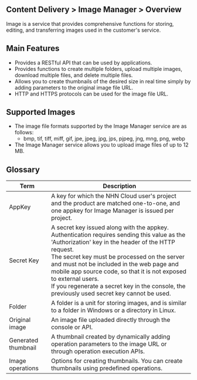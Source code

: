 ## Content Delivery > Image Manager > Overview

Image is a service that provides comprehensive functions for storing, editing, and transferring images used in the customer's service.

## Main Features

- Provides a RESTful API that can be used by applications.
- Provides functions to create multiple folders, upload multiple images, download multiple files, and delete multiple files.
- Allows you to create thumbnails of the desired size in real time simply by adding parameters to the original image file URL.
- HTTP and HTTPS protocols can be used for the image file URL.

## Supported Images 

- The image file formats supported by the Image Manager service are as follows:
	- bmp, tif, tiff, miff, gif, jpe, jpeg, jpg, jps, pjpeg, jng, mng, png, webp
- The Image Manager service allows you to upload image files of up to 12 MB.

## Glossary

| Term | Description |
|---|---|
| AppKey | A key for which the NHN Cloud user's project and the product are matched one-to-one, and one appkey for Image Manager is issued per project. |
| Secret Key | A secret key issued along with the appkey. Authentication requires sending this value as the 'Authorization' key in the header of the HTTP request. <br/>The secret key must be processed on the server and must not be included in the web page and mobile app source code, so that it is not exposed to external users. <br/>If you regenerate a secret key in the console, the previously used secret key cannot be used. |
| Folder | A folder is a unit for storing images, and is similar to a folder in Windows or a directory in Linux. |
| Original image | An image file uploaded directly through the console or API. |
| Generated thumbnail | A thumbnail created by dynamically adding operation parameters to the image URL or through operation execution APIs. |
| Image operations | Options for creating thumbnails. You can create thumbnails using predefined operations. |
